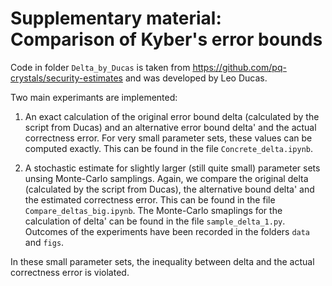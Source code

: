 # Supplementary material: Comparison of Kyber's error bounds

Code in folder `Delta_by_Ducas` is taken from https://github.com/pq-crystals/security-estimates and was developed by Leo Ducas.

Two main experimants are implemented:

1) An exact calculation of the original error bound delta (calculated by the script from Ducas) and an alternative error bound delta' and the actual correctness error. For very small parameter sets, these values can be computed exactly.
   This can be found in the file `Concrete_delta.ipynb`.

2) A stochastic estimate for slightly larger (still quite small) parameter sets unsing Monte-Carlo samplings. Again, we compare the original delta (calculated by the script from Ducas), the alternative bound delta' and the estimated correctness error.
   This can be found in the file `Compare_deltas_big.ipynb`. The Monte-Carlo smaplings for the calculation of delta' can be found in the file `sample_delta_1.py`.
   Outcomes of the experiments have been recorded in the folders `data` and `figs`.

In these small parameter sets, the inequality between delta and the actual correctness error is violated.
